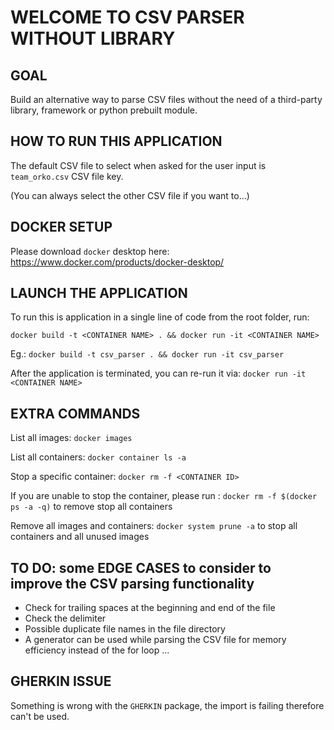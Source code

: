 # WELCOME TO CSV PARSER WITHOUT LIBRARY

## GOAL

Build an alternative way to parse CSV files without the need of a third-party library, framework or python prebuilt module.

## HOW TO RUN THIS APPLICATION

The default CSV file to select when asked for the user input is `team_orko.csv` CSV file key.

(You can always select the other CSV file if you want to...)

## DOCKER SETUP

Please download `docker` desktop here: https://www.docker.com/products/docker-desktop/

## LAUNCH THE APPLICATION

To run this is application in a single line of code from the root folder, run: 

`docker build -t <CONTAINER NAME> . && docker run -it <CONTAINER NAME>`

Eg.: `docker build -t csv_parser . && docker run -it csv_parser`

After the application is terminated, you can re-run it via: `docker run -it <CONTAINER NAME>`

## EXTRA COMMANDS

List all images: `docker images`

List all containers: `docker container ls -a`

Stop a specific container: `docker rm -f <CONTAINER ID>`

If you are unable to stop the container, please run : `docker rm -f $(docker ps -a -q)` to remove stop all containers

Remove all images and containers: `docker system prune -a` to stop all containers and all unused images

## TO DO: some EDGE CASES to consider to improve the CSV parsing functionality

- Check for trailing spaces at the beginning and end of the file
- Check the delimiter
- Possible duplicate file names in the file directory
- A generator can be used while parsing the CSV file for memory efficiency instead of the for loop
...

## GHERKIN ISSUE

Something is wrong with the `GHERKIN` package, the import is failing therefore can't be used.
